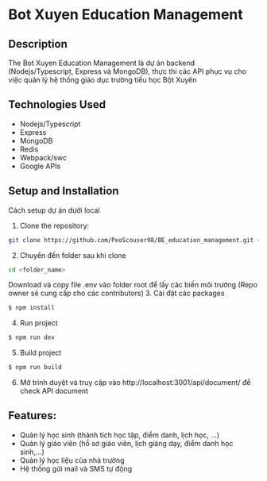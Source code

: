 # Bot Xuyen Education Management

## Description
The Bot Xuyen Education Management là dự án backend (Nodejs/Typescript, Express và MongoDB), thực thi các API phục vụ cho việc quản lý hệ thống giáo dục trường tiểu học Bột Xuyên

## Technologies Used
- Nodejs/Typescript
- Express
- MongoDB
- Redis
- Webpack/swc
- Google APIs

## Setup and Installation
Cách setup dự án dưới local
1. Clone the repository:
```bash
git clone https://github.com/PeoScouser98/BE_education_management.git <folder_name>
```
2. Chuyển đến folder sau khi clone
```bash
cd <folder_name>
```
Download và copy file .env vào folder root để lấy các biến môi trường (Repo owner sẽ cung cấp cho các contributors)
3. Cài đặt các packages
```bash
$ npm install
```
4. Run project
```bash
$ npm run dev
```

5. Build project
```bash
$ npm run build
```

6. Mở trình duyệt và truy cập vào http://localhost:3001/api/document/ để check API document

## Features:
- Quản lý học sinh (thành tích học tập, điểm danh, lịch học, ...)
- Quản lý giáo viên (hồ sơ giáo viên, lịch giảng dạy, điểm danh học sinh,...)
- Quản lý học liệu của nhà trường
- Hệ thống gửi mail và SMS tự động


